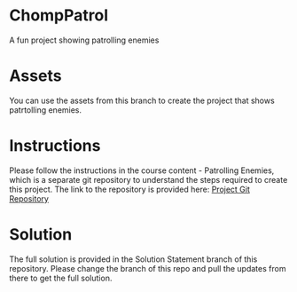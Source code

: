 # ChompPatrol
A fun project showing patrolling enemies

# Assets
You can use the assets from this branch to create the project that shows patrtolling enemies.

# Instructions
Please follow the instructions in the course content - Patrolling Enemies, which is a separate git repository to understand the steps required to create this project. The link to the repository is provided here:
[Project Git Repository](https://github.com/outscal/Patrolling-Enemies-Project-Instructions.git)

# Solution
The full solution is provided in the Solution Statement branch of this repository. Please change the branch of this repo and pull the updates from there to get the full solution.
